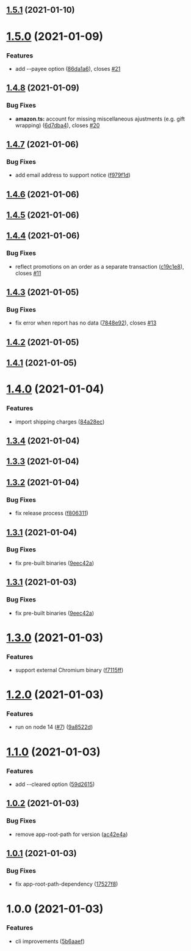 ## [1.5.1](https://github.com/starsprung/amazon-ynab-sync/compare/v1.5.0...v1.5.1) (2021-01-10)

# [1.5.0](https://github.com/starsprung/amazon-ynab-sync/compare/v1.4.8...v1.5.0) (2021-01-09)


### Features

* add --payee option ([86da1a6](https://github.com/starsprung/amazon-ynab-sync/commit/86da1a68b4994bd389d82d0f43238096af975f78)), closes [#21](https://github.com/starsprung/amazon-ynab-sync/issues/21)

## [1.4.8](https://github.com/starsprung/amazon-ynab-sync/compare/v1.4.7...v1.4.8) (2021-01-09)


### Bug Fixes

* **amazon.ts:** account for missing miscellaneous ajustments (e.g. gift wrapping) ([6d7dba4](https://github.com/starsprung/amazon-ynab-sync/commit/6d7dba4bc0f705ed209a8ae833e3b1f56dfa320e)), closes [#20](https://github.com/starsprung/amazon-ynab-sync/issues/20)

## [1.4.7](https://github.com/starsprung/amazon-ynab-sync/compare/v1.4.6...v1.4.7) (2021-01-06)


### Bug Fixes

* add email address to support notice ([f979f1d](https://github.com/starsprung/amazon-ynab-sync/commit/f979f1d8382117c134294a4885988d2051dc0246))

## [1.4.6](https://github.com/starsprung/amazon-ynab-sync/compare/v1.4.5...v1.4.6) (2021-01-06)

## [1.4.5](https://github.com/starsprung/amazon-ynab-sync/compare/v1.4.4...v1.4.5) (2021-01-06)

## [1.4.4](https://github.com/starsprung/amazon-ynab-sync/compare/v1.4.3...v1.4.4) (2021-01-06)


### Bug Fixes

* reflect promotions on an order as a separate transaction ([c19c1e8](https://github.com/starsprung/amazon-ynab-sync/commit/c19c1e8c848e785c4c832b09237e57417ff5bc9f)), closes [#11](https://github.com/starsprung/amazon-ynab-sync/issues/11)

## [1.4.3](https://github.com/starsprung/amazon-ynab-sync/compare/v1.4.2...v1.4.3) (2021-01-05)


### Bug Fixes

* fix error when report has no data ([7848e92](https://github.com/starsprung/amazon-ynab-sync/commit/7848e927a625151161d745aa5207ffb746ffb33d)), closes [#13](https://github.com/starsprung/amazon-ynab-sync/issues/13)

## [1.4.2](https://github.com/starsprung/amazon-ynab-sync/compare/v1.4.1...v1.4.2) (2021-01-05)

## [1.4.1](https://github.com/starsprung/amazon-ynab-sync/compare/v1.4.0...v1.4.1) (2021-01-05)

# [1.4.0](https://github.com/starsprung/amazon-ynab-sync/compare/v1.3.4...v1.4.0) (2021-01-04)


### Features

* import shipping charges ([84a28ec](https://github.com/starsprung/amazon-ynab-sync/commit/84a28ec9c0b2bf0a6c91256c7f5479e8349da7ab))

## [1.3.4](https://github.com/starsprung/amazon-ynab-sync/compare/v1.3.3...v1.3.4) (2021-01-04)

## [1.3.3](https://github.com/starsprung/amazon-ynab-sync/compare/v1.3.2...v1.3.3) (2021-01-04)

## [1.3.2](https://github.com/starsprung/amazon-ynab-sync/compare/v1.3.1...v1.3.2) (2021-01-04)


### Bug Fixes

* fix release process ([f806311](https://github.com/starsprung/amazon-ynab-sync/commit/f80631142a5dfd7cd1b128bf6ec981b74d770c8c))

## [1.3.1](https://github.com/starsprung/amazon-ynab-sync/compare/v1.3.0...v1.3.1) (2021-01-04)


### Bug Fixes

* fix pre-built binaries ([9eec42a](https://github.com/starsprung/amazon-ynab-sync/commit/9eec42ae350343196c4bb03dfa082ef668a9f891))

## [1.3.1](https://github.com/starsprung/amazon-ynab-sync/compare/v1.3.0...v1.3.1) (2021-01-03)


### Bug Fixes

* fix pre-built binaries ([9eec42a](https://github.com/starsprung/amazon-ynab-sync/commit/9eec42ae350343196c4bb03dfa082ef668a9f891))

# [1.3.0](https://github.com/starsprung/amazon-ynab-sync/compare/v1.2.0...v1.3.0) (2021-01-03)


### Features

* support external Chromium binary ([f7115ff](https://github.com/starsprung/amazon-ynab-sync/commit/f7115ff289bffb29fdb65defe34b733cccf8847b))

# [1.2.0](https://github.com/starsprung/amazon-ynab-sync/compare/v1.1.0...v1.2.0) (2021-01-03)


### Features

* run on node 14 ([#7](https://github.com/starsprung/amazon-ynab-sync/issues/7)) ([9a8522d](https://github.com/starsprung/amazon-ynab-sync/commit/9a8522de604901424a9a8dacb6b67901085dd038))

# [1.1.0](https://github.com/starsprung/amazon-ynab-sync/compare/v1.0.2...v1.1.0) (2021-01-03)


### Features

* add --cleared option ([59d2615](https://github.com/starsprung/amazon-ynab-sync/commit/59d2615d668b9786d689e209b18ff2419305ea20))

## [1.0.2](https://github.com/starsprung/amazon-ynab-sync/compare/v1.0.1...v1.0.2) (2021-01-03)


### Bug Fixes

* remove app-root-path for version ([ac42e4a](https://github.com/starsprung/amazon-ynab-sync/commit/ac42e4a9fc89e28999887809fb1f624ec124c141))

## [1.0.1](https://github.com/starsprung/amazon-ynab-sync/compare/v1.0.0...v1.0.1) (2021-01-03)


### Bug Fixes

* fix app-root-path-dependency ([17527f8](https://github.com/starsprung/amazon-ynab-sync/commit/17527f8246de80c429c98f0a16564cd9c0460807))

# 1.0.0 (2021-01-03)


### Features

* cli improvements ([5b6aaef](https://github.com/starsprung/amazon-ynab-sync/commit/5b6aaef2230e9f33cd6fc494eaca98d7cc3697b2))
